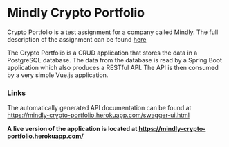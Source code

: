 # Mindly Crypto Portfolio

Crypto Portfolio is a test assignment for a company called Mindly. The full description of the assignment can be found [here](https://gist.github.com/jannosiilbek/d67e08479b021b178680bc5ae64bc4d6)

The Crypto Portfolio is a CRUD application that stores the data in a PostgreSQL database. The data from the database is read by a Spring Boot application which also produces a RESTful API. The API is then consumed by a very simple Vue.js application.   

### Links

The automatically generated API documentation can be found at https://mindly-crypto-portfolio.herokuapp.com/swagger-ui.html

**A live version of the application is located at https://mindly-crypto-portfolio.herokuapp.com/**

